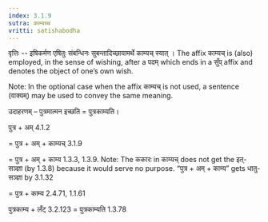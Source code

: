 ```yaml
---
index: 3.1.9
sutra: काम्यच्च
vritti: satishabodha
---
```



वृत्तिः -- इषिकर्मण एषितुः संबन्धिनः सुबन्तादिच्छायामर्थे काम्‍यच् स्यात् । The affix काम्‍यच् is (also) employed, in the sense of wishing, after a पदम् which ends in a सुँप् affix and denotes the object of one’s own wish.

Note: In the optional case when the affix काम्‍यच् is not used, a sentence (वाक्यम्) may be used to convey the same meaning.


उदाहरणम् – पुत्रमात्मन इच्छति = पुत्रकाम्यति।


पुत्र + अम् 4.1.2

= पुत्र + अम् + काम्‍यच् 3.1.9

= पुत्र + अम् + काम्य 1.3.3, 1.3.9. Note: The ककारः in काम्‍यच् does not get the इत्-सञ्ज्ञा (by 1.3.8) because it would serve no purpose. “पुत्र + अम् + काम्य” gets धातु-सञ्ज्ञा by 3.1.32

= पुत्र + काम्य 2.4.71, 1.1.61


पुत्रकाम्य + लँट् 3.2.123 = पुत्रकाम्यति 1.3.78

